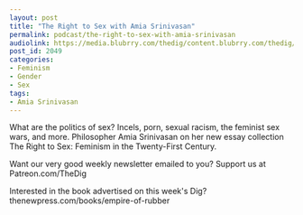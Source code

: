```yaml
---
layout: post
title: "The Right to Sex with Amia Srinivasan"
permalink: podcast/the-right-to-sex-with-amia-srinivasan
audiolink: https://media.blubrry.com/thedig/content.blubrry.com/thedig/The_Dig-EP_327-Amia.mp3
post_id: 2049
categories: 
- Feminism
- Gender
- Sex
tags: 
- Amia Srinivasan
---
```


What are the politics of sex? Incels, porn, sexual racism, the feminist sex wars, and more. Philosopher Amia Srinivasan on her new essay collection The Right to Sex: Feminism in the Twenty-First Century.

Want our very good weekly newsletter emailed to you? Support us at Patreon.com/TheDig

Interested in the book advertised on this week's Dig?
thenewpress.com/books/empire-of-rubber